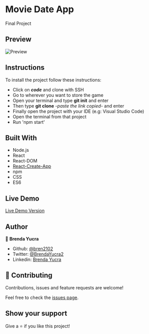 # Movie Date App

Final Project

## Preview

![Preview](image)

## Instructions

To install the project follow these instructions:

- Click on ***code*** and clone with SSH
- Go to wherever you want to store the game
- Open your terminal and type **git init** and enter
- Then type **git clone** -*paste the link copied*- and enter
- Finally open the project with your IDE (e.g: Visual Studio Code)
- Open the terminal from that project
- Run 'npm start'

## Built With

- Node.js
- React
- React-DOM
- [React-Create-App](https://github.com/facebook/create-react-app)
- npm
- CSS
- ES6

## Live Demo

[Live Demo Version](#)

## Author

👤 **Brenda Yucra**

- Github: [@bren2102](https://github.com/bren2102) 
- Twitter: [@BrendaYucra2](https://twitter.com/BrendaYucra)
- Linkedin: [Brenda Yucra](https://www.linkedin.com/in/brenda-yucra/)

## 🤝 Contributing

Contributions, issues and feature requests are welcome!

Feel free to check the [issues page](https://github.com/bren2102/MovieDate/issues).

## Show your support

Give a ⭐️ if you like this project!